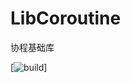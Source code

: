 # LibCoroutine
协程基础库

[![build](https://travis-ci.org/androidcomponentproject/LibCoroutine.svg?branch=master)]
